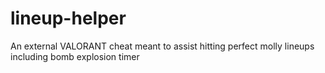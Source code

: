# lineup-helper
An external VALORANT cheat meant to assist hitting perfect molly lineups including bomb explosion timer
